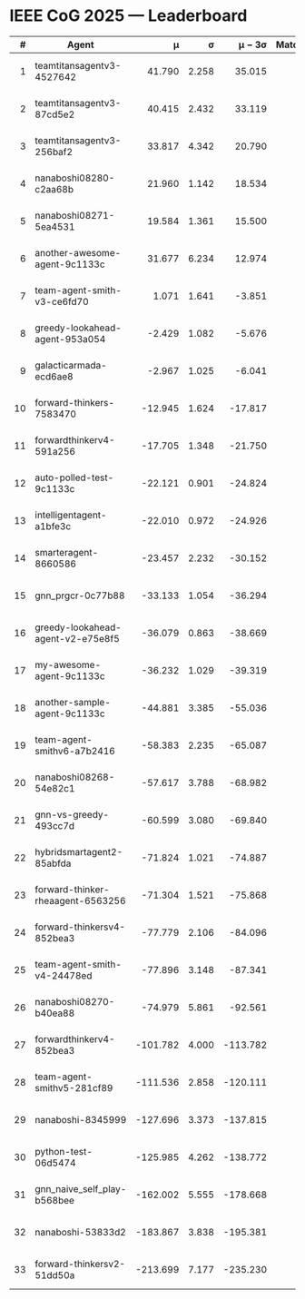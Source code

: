 # IEEE CoG 2025 — Leaderboard

| # | Agent | μ | σ | μ − 3σ | Matches | Updated |
|---:|---|---:|---:|---:|---:|---|
| 1 | teamtitansagentv3-4527642 | 41.790 | 2.258 | 35.015 | 260 | 2025-08-28 14:04 |
| 2 | teamtitansagentv3-87cd5e2 | 40.415 | 2.432 | 33.119 | 300 | 2025-08-28 14:04 |
| 3 | teamtitansagentv3-256baf2 | 33.817 | 4.342 | 20.790 | 120 | 2025-08-28 14:04 |
| 4 | nanaboshi08280-c2aa68b | 21.960 | 1.142 | 18.534 | 340 | 2025-08-28 14:04 |
| 5 | nanaboshi08271-5ea4531 | 19.584 | 1.361 | 15.500 | 340 | 2025-08-28 14:04 |
| 6 | another-awesome-agent-9c1133c | 31.677 | 6.234 | 12.974 | 120 | 2025-08-28 14:04 |
| 7 | team-agent-smith-v3-ce6fd70 | 1.071 | 1.641 | -3.851 | 200 | 2025-08-28 14:04 |
| 8 | greedy-lookahead-agent-953a054 | -2.429 | 1.082 | -5.676 | 200 | 2025-08-28 14:04 |
| 9 | galacticarmada-ecd6ae8 | -2.967 | 1.025 | -6.041 | 260 | 2025-08-28 14:04 |
| 10 | forward-thinkers-7583470 | -12.945 | 1.624 | -17.817 | 180 | 2025-08-28 14:04 |
| 11 | forwardthinkerv4-591a256 | -17.705 | 1.348 | -21.750 | 146 | 2025-08-28 14:04 |
| 12 | auto-polled-test-9c1133c | -22.121 | 0.901 | -24.824 | 260 | 2025-08-28 14:04 |
| 13 | intelligentagent-a1bfe3c | -22.010 | 0.972 | -24.926 | 145 | 2025-08-28 14:04 |
| 14 | smarteragent-8660586 | -23.457 | 2.232 | -30.152 | 251 | 2025-08-28 14:04 |
| 15 | gnn_prgcr-0c77b88 | -33.133 | 1.054 | -36.294 | 140 | 2025-08-28 14:04 |
| 16 | greedy-lookahead-agent-v2-e75e8f5 | -36.079 | 0.863 | -38.669 | 200 | 2025-08-28 14:04 |
| 17 | my-awesome-agent-9c1133c | -36.232 | 1.029 | -39.319 | 160 | 2025-08-28 14:04 |
| 18 | another-sample-agent-9c1133c | -44.881 | 3.385 | -55.036 | 180 | 2025-08-28 14:04 |
| 19 | team-agent-smithv6-a7b2416 | -58.383 | 2.235 | -65.087 | 240 | 2025-08-28 14:04 |
| 20 | nanaboshi08268-54e82c1 | -57.617 | 3.788 | -68.982 | 240 | 2025-08-28 14:04 |
| 21 | gnn-vs-greedy-493cc7d | -60.599 | 3.080 | -69.840 | 100 | 2025-08-28 14:04 |
| 22 | hybridsmartagent2-85abfda | -71.824 | 1.021 | -74.887 | 220 | 2025-08-28 14:04 |
| 23 | forward-thinker-rheaagent-6563256 | -71.304 | 1.521 | -75.868 | 224 | 2025-08-28 14:04 |
| 24 | forward-thinkersv4-852bea3 | -77.779 | 2.106 | -84.096 | 125 | 2025-08-28 14:04 |
| 25 | team-agent-smith-v4-24478ed | -77.896 | 3.148 | -87.341 | 220 | 2025-08-28 14:04 |
| 26 | nanaboshi08270-b40ea88 | -74.979 | 5.861 | -92.561 | 240 | 2025-08-28 14:04 |
| 27 | forwardthinkerv4-852bea3 | -101.782 | 4.000 | -113.782 | 165 | 2025-08-28 14:04 |
| 28 | team-agent-smithv5-281cf89 | -111.536 | 2.858 | -120.111 | 120 | 2025-08-28 14:04 |
| 29 | nanaboshi-8345999 | -127.696 | 3.373 | -137.815 | 180 | 2025-08-28 14:04 |
| 30 | python-test-06d5474 | -125.985 | 4.262 | -138.772 | 260 | 2025-08-28 14:04 |
| 31 | gnn_naive_self_play-b568bee | -162.002 | 5.555 | -178.668 | 160 | 2025-08-28 14:04 |
| 32 | nanaboshi-53833d2 | -183.867 | 3.838 | -195.381 | 260 | 2025-08-28 14:04 |
| 33 | forward-thinkersv2-51dd50a | -213.699 | 7.177 | -235.230 | 204 | 2025-08-28 14:04 |

